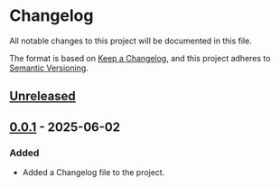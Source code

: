 # Changelog

All notable changes to this project will be documented in this file.

The format is based on [Keep a Changelog](https://keepachangelog.com/en/1.1.0/),
and this project adheres to [Semantic Versioning](https://semver.org/spec/v2.0.0.html).

## [Unreleased]

## [0.0.1] - 2025-06-02

### Added

- Added a Changelog file to the project.

[unreleased]: https://github.com/lenblazy/mwabonje-portfolio/compare/v1.0.1...HEAD

[0.0.1]: https://github.com/lenblazy/mwabonje-portfolio/releases/tag/0.0.1